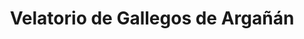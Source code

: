 ---
title: "Velatorio de Gallegos de Argañán"
url: /fuentes-de-onoro/velatorio-de-gallegos-de-arganan/
shop: directores de funerarias
---